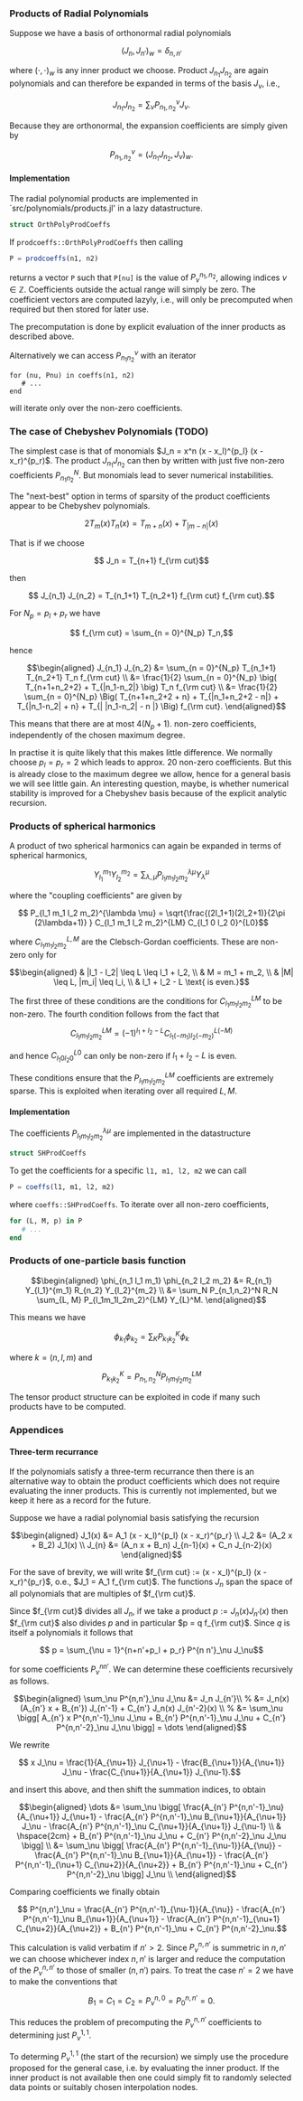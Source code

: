 
### Products of Radial Polynomials

Suppose we have a basis of orthonormal radial polynomials
```math
 (J_n, J_{n'})_w = \delta_{n,n'}
```
where $(\cdot, \cdot)_w$ is any inner product we choose. Product $J_{n_1} J_{n_2}$ are again polynomials and can therefore be expanded in terms of the basis $J_\nu$, i.e.,
```math
   J_{n_1} J_{n_2} = \sum_\nu P_{n_1, n_2}^\nu J_\nu.
```
Because they are orthonormal, the expansion coefficients are simply given by
```math
   P_{n_1, n_2}^\nu = ( J_{n_1} J_{n_2}, J_\nu)_w.
```

#### Implementation

The radial polynomial products are implemented in `src/polynomials/products.jl' in a lazy datastructure.
```julia
struct OrthPolyProdCoeffs
```
If `prodcoeffs::OrthPolyProdCoeffs` then calling
```julia
P = prodcoeffs(n1, n2)
```
returns a vector `P` such that `P[nu]` is the value of $P^{n_1,n_2}_\nu$, allowing indices $\nu \in \mathbb{Z}$. Coefficients outside the actual range will simply be zero. The coefficient vectors are computed lazyly, i.e., will only be precomputed when required but then stored for later use.

The precomputation is done by explicit evaluation of the inner products as described above.

Alternatively we can access $P_{n_1 n_2}^\nu$ with an iterator
```
for (nu, Pnu) in coeffs(n1, n2)
   # ...
end
```
will iterate only over the non-zero coefficients.


### The case of Chebyshev Polynomials (TODO)

The simplest case is that of monomials $J_n = x^n (x - x_l)^{p_l} (x - x_r)^{p_r)$. The product $J_{n_1} J_{n_2}$ can then by written with just five non-zero coefficients $P_{n_1 n_2}^{N}$. But monomials lead to sever numerical instabilities.

The "next-best" option in terms of sparsity of the product coefficients appear to be Chebyshev polynomials.
```math
   2 T_{m}(x) T_n(x) = T_{m+n}(x) + T_{|m-n|}(x)
```
That is if we choose
```math
   J_n = T_{n+1} f_{\rm cut}
```
then
```math
   J_{n_1} J_{n_2} = T_{n_1+1} T_{n_2+1} f_{\rm cut} f_{\rm cut}.
```
For $N_p = p_l + p_r$ we have
```math
   f_{\rm cut} = \sum_{n = 0}^{N_p} T_n,
```
hence
```math
\begin{aligned}
   J_{n_1} J_{n_2}
   &=
   \sum_{n = 0}^{N_p} T_{n_1+1} T_{n_2+1} T_n f_{\rm cut} \\
   &=
   \frac{1}{2} \sum_{n = 0}^{N_p} \big( T_{n+1+n_2+2} + T_{|n_1-n_2|} \big) T_n f_{\rm cut}  \\
   &=
   \frac{1}{2} \sum_{n = 0}^{N_p} \Big(
           T_{n+1+n_2+2 + n} + T_{|n_1+n_2+2 - n|}
         + T_{|n_1-n_2| + n} + T_{| |n_1-n_2| - n |} \Big) f_{\rm cut}.
\end{aligned}
```
This means that there are at most $4 (N_p + 1)$. non-zero coefficients, independently of the chosen maximum degree.

In practise it is quite likely that this makes little difference. We normally choose $p_l = p_r = 2$ which leads to approx. 20 non-zero coefficients.
But this is already close to the maximum degree we allow, hence for a general
basis we will see little gain. An interesting question, maybe, is whether
numerical stability is improved for a Chebyshev basis because of the
explicit analytic recursion.


### Products of spherical harmonics

A product of two spherical harmonics can again be expanded in terms of spherical harmonics,
```math
   Y_{l_1}^{m_1} Y_{l_2}^{m_2}
       = \sum_{\lambda, \mu} P_{l_1 m_1 l_2 m_2}^{\lambda \mu} Y_\lambda^\mu
```
where the "coupling coefficients" are given by
```math
   P_{l_1 m_1 l_2 m_2}^{\lambda \mu}
   =
   \sqrt{\frac{(2l_1+1)(2l_2+1)}{2\pi (2\lambda+1)} }
   C_{l_1 m_1 l_2 m_2}^{LM} C_{l_1 0 l_2 0}^{L0}
```
where $C_{l_1 m_1 l_2 m_2}^{L,M}$ are the Clebsch-Gordan coefficients. These are non-zero only for
```math
\begin{aligned}
   & |l_1 - l_2| \leq L \leq l_1 + l_2, \\
   & M = m_1 + m_2, \\
   & |M| \leq L, |m_i| \leq l_i, \\
   & l_1 + l_2 - L \text{ is even.}
```
The first three of these conditions are the conditions for $C_{l_1 m_1 l_2 m_2}^{LM}$ to be non-zero. The fourth condition follows from the fact that
```math
   C_{l_1 m_1 l_2 m_2}^{L M} =
   (-1)^{l_1 + l_2 - L} C_{l_1 (-m_1) l_2 (-m_2)}^{L (-M)}
```
and hence $C_{l_1 0 l_2 0}^{L0}$ can only be non-zero if
$l_1 + l_2 - L$ is even.

These conditions ensure that the $P_{l_1 m_1 l_2 m_2}^{L M}$ coefficients are
extremely sparse. This is exploited when iterating over all required
$L, M$.


#### Implementation

The coefficients $P_{l_1 m_1 l_2 m_2}^{\lambda \mu}$ are implemented in
the datastructure
```julia
struct SHProdCoeffs
```
To get the coefficients for a specific `l1, m1, l2, m2` we can call
```julia
P = coeffs(l1, m1, l2, m2)
```
where `coeffs::SHProdCoeffs`. To iterate over all non-zero coefficients,
```julia
for (L, M, p) in P
   # ...
end
```


### Products of one-particle basis function

```math
\begin{aligned}
   \phi_{n_1 l_1 m_1} \phi_{n_2 l_2 m_2}
   &=
   R_{n_1} Y_{l_1}^{m_1} R_{n_2} Y_{l_2}^{m_2}  \\
   &=
   \sum_N P_{n_1,n_2}^N R_N \sum_{L, M} P_{l_1m_1l_2m_2}^{LM} Y_{L}^M.
\end{aligned}
```
This means we have
```math
   \phi_{k_1} \phi_{k_2} =
   \sum_K P_{k_1 k_2}^K \phi_k
```
where $k = (n, l, m)$ and
```math
   P_{k_1 k_2}^K = P_{n_1,n_2}^N P_{l_1m_1l_2m_2}^{LM}
```
The tensor product structure can be exploited in code if many such products
have to be computed.


### Appendices


#### Three-term recurrance

If the polynomials satisfy a three-term recurrance then there is an alternative
way to obtain the product coefficients which does not require evaluating the
inner products. This is currently not implemented, but we keep it here as a
record for the future.

Suppose we have a radial polynomial basis satisfying the recursion
```math
\begin{aligned}
   J_1(x) &= A_1 (x - x_l)^{p_l} (x - x_r)^{p_r} \\
   J_2 &= (A_2 x + B_2) J_1(x) \\
   J_{n} &= (A_n x + B_n) J_{n-1}(x) + C_n J_{n-2}(x)
\end{aligned}
```
For the save of brevity, we will write $f_{\rm cut} := (x - x_l)^{p_l} (x - x_r)^{p_r}$, o.e., $J_1 = A_1 f_{\rm cut}$. The functions $J_n$ span the space of all polynomials that are multiples of $f_{\rm cut}$.

Since $f_{\rm cut}$ divides all $J_n$, if we take a product $p := J_{n}(x) J_{n'}(x)$ then $f_{\rm cut}$ also divides $p$ and in particular $p = q f_{\rm cut}$. Since $q$ is itself a polynomials it follows that
```math
 p = \sum_{\nu = 1}^{n+n'+p_l + p_r} P^{n n'}_\nu J_\nu
```
for some coefficients $P^{nn'}_\nu$. We can determine these coefficients recursively as follows.

```math
\begin{aligned}
   \sum_\nu P^{n,n'}_\nu J_\nu &= J_n J_{n'}\\
   %
   &= J_n(x) (A_{n'} x + B_{n'}) J_{n'-1} + C_{n'} J_n(x) J_{n'-2}(x)  \\
   %
   &= \sum_\nu \bigg[ A_{n'} x P^{n,n'-1}_\nu J_\nu
         + B_{n'} P^{n,n'-1}_\nu J_\nu
         + C_{n'} P^{n,n'-2}_\nu J_\nu \bigg] = \dots
\end{aligned}
```
We rewrite
```math
   x J_\nu  = \frac{1}{A_{\nu+1}} J_{\nu+1} - \frac{B_{\nu+1}}{A_{\nu+1}} J_\nu
            - \frac{C_{\nu+1}}{A_{\nu+1}} J_{\nu-1}.
```
and insert this above, and then shift the summation indices, to obtain
```math
\begin{aligned}
   \dots
   &=
   \sum_\nu \bigg[
         \frac{A_{n'} P^{n,n'-1}_\nu}{A_{\nu+1}} J_{\nu+1}
         - \frac{A_{n'} P^{n,n'-1}_\nu B_{\nu+1}}{A_{\nu+1}} J_\nu
         - \frac{A_{n'} P^{n,n'-1}_\nu C_{\nu+1}}{A_{\nu+1}} J_{\nu-1} \\
   & \hspace{2cm}
         + B_{n'} P^{n,n'-1}_\nu J_\nu
         + C_{n'} P^{n,n'-2}_\nu J_\nu \bigg] \\
   &= \sum_\nu \bigg[
         \frac{A_{n'} P^{n,n'-1}_{\nu-1}}{A_{\nu}}
         - \frac{A_{n'} P^{n,n'-1}_\nu B_{\nu+1}}{A_{\nu+1}}
         - \frac{A_{n'} P^{n,n'-1}_{\nu+1} C_{\nu+2}}{A_{\nu+2}}
         + B_{n'} P^{n,n'-1}_\nu
         + C_{n'} P^{n,n'-2}_\nu \bigg]  J_\nu  \\
\end{aligned}
```
Comparing coefficients we finally obtain
```math
      P^{n,n'}_\nu
      =
      \frac{A_{n'} P^{n,n'-1}_{\nu-1}}{A_{\nu}}
      - \frac{A_{n'} P^{n,n'-1}_\nu B_{\nu+1}}{A_{\nu+1}}
      - \frac{A_{n'} P^{n,n'-1}_{\nu+1} C_{\nu+2}}{A_{\nu+2}}
      + B_{n'} P^{n,n'-1}_\nu
      + C_{n'} P^{n,n'-2}_\nu.
```
This calculation is valid verbatim if $n' > 2$. Since $P^{n,n'}_\nu$ is summetric in $n, n'$ we can choose whichever index $n, n'$ is larger and reduce the computation of the $P^{n,n'}_\nu$ to those of smaller $(n, n')$ pairs.
To treat the case $n' = 2$ we have to make the conventions that
```math
      B_1 = C_1 = C_2 = P^{n,0}_\nu = P^{n,n'}_0 = 0.
```
This reduces the problem of precomputing the $P^{n,n'}_\nu$ coefficients to determining just $P^{1,1}_\nu$.

To determing $P^{1,1}_\nu$ (the start of the recursion) we simply use the procedure proposed for the general case, i.e. by evaluating the inner product. If the inner product is not available then one could simply fit to randomly selected data points or suitably chosen interpolation nodes.
